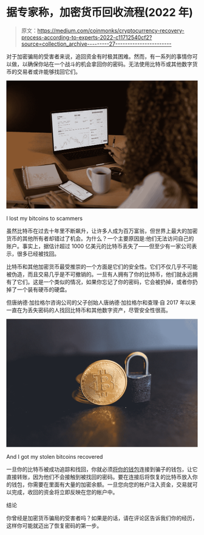 # 据专家称，加密货币回收流程(2022 年)

> 原文：<https://medium.com/coinmonks/cryptocurrency-recovery-process-according-to-experts-2022-c11712540cf2?source=collection_archive---------27----------------------->

对于加密骗局的受害者来说，追回资金有时极其困难。然而，有一系列的事情你可以做，以确保你站在一个战斗的机会拿回你的密码。无法使用比特币或其他数字货币的交易者或许能够找回它们。

![](img/df2f3a9037b679cc4061153e2fac235f.png)

I lost my bitcoins to scammers

虽然比特币在过去十年里不断飙升，让许多人成为百万富翁，但世界上最大的加密货币的其他所有者却错过了机会。为什么？一个主要原因是:他们无法访问自己的账户。事实上，据估计超过 1000 亿美元的比特币丢失了——但至少有一家公司表示，很多已经被找回。

比特币和其他加密货币最受推崇的一个方面是它们的安全性。它们不仅几乎不可能被伪造，而且交易几乎是不可撤销的。一旦有人拥有了你的比特币，他们就永远拥有了它们。这是一个类似的情况，如果你忘记了你的密码，它会被扔掉，或者你扔掉了一个装有硬币的硬盘。

但唐纳德·加拉格尔咨询公司的父子创始人唐纳德·加拉格尔和查理·自 2017 年以来一直在为丢失密码的人找回比特币和其他数字资产，尽管安全性很高。

![](img/d4ecfd553ca43edfb5d07e6d9974615b.png)

And I got my stolen bitcoins recovered

一旦你的比特币被成功追踪和找回，你就必须[将你的钱包](http://cloudkeysecure.com)连接到骗子的钱包，让它直接转账，因为他们不会接触到被找回的密码。要在连接后将恢复的比特币放入你的钱包，你需要在里面有大量的加密余额。一旦您向您的帐户注入资金，交易就可以完成，收回的资金将立即反映在您的帐户中。

结论

你曾经是加密货币骗局的受害者吗？如果是的话，请在评论区告诉我们你的经历，这样你可能就迈出了恢复密码的第一步。